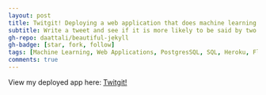 ```yaml
---
layout: post
title: Twitgit! Deploying a web application that does machine learning on Twitter data.
subtitle: Write a tweet and see if it is more likely to be said by two twitter accounts of your choice.
gh-repo: daattali/beautiful-jekyll
gh-badge: [star, fork, follow]
tags: [Machine Learning, Web Applications, PostgresSQL, SQL, Heroku, Flask, SQLAlchemy]
comments: true
---
```


View my deployed app here: [Twitgit!](https://twitgit.herokuapp.com/)
